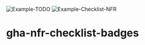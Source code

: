 ![Example-TODO](https://img.shields.io/badge/Example--TODO-75%25%206%2F8-green) 
![Example-Checklist-NFR](https://img.shields.io/badge/Example--Checklist--NFR-12%25%205%2F40-red) 
# gha-nfr-checklist-badges

